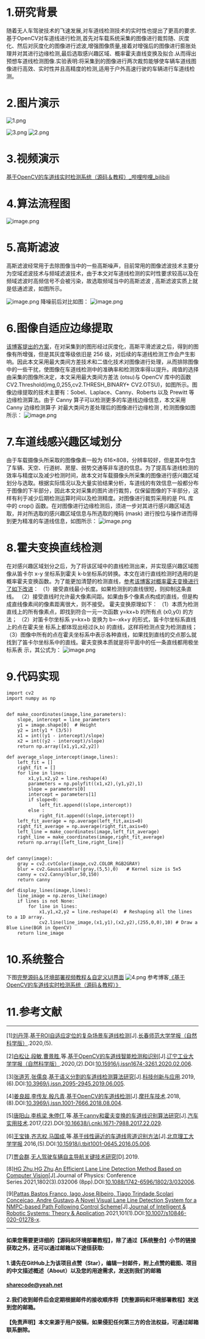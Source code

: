 ﻿# 1.研究背景
随着无人车驾驶技术的飞速发展,对车道线检测技术的实时性也提出了更高的要求.基于OpenCV对车道线进行检测,首先对车载系统采集的图像进行裁剪随、灰度化、然后对灰度化的图像进行滤波,增强图像质量,接着对增强后的图像进行膨胀处理并对其进行边缘检测,最后选取感兴趣区域、概率霍夫直线变换及拟合.从而得出预想车道线检测图像.实验表明:将采集到的图像进行两次裁剪能够使车辆车道线图像进行高效、实时性并且高精度的检测,适用于户外高速行驶的车辆进行车道线检测。

# 2.图片演示
![1.png](4fdb485012fab6f7a6be1361b1449346.png)

![3.png](0e932a36bd1e57c49d907f4a07a31854.png)
![2.png](9464a18c2fdc896699e3a807ee02c02b.png)

# 3.视频演示
[基于OpenCV的车道线实时检测系统（源码＆教程）_哔哩哔哩_bilibili](https://www.bilibili.com/video/BV1ze4y1V7Hn/?vd_source=bc9aec86d164b67a7004b996143742dc)

# 4.算法流程图
![image.png](37ef14c019b00a0736bfa1d71ea9c4f6.png)

# 5.高斯滤波
高斯滤波经常用于去除图像当中的一些高斯噪声，目前常用的图像滤波技术主要分为空域滤波技术与频域滤波技术，由于本文对车道线检测的实时性要求较高以及在频域滤波时高频信号不会被污染，故选取频域当中的高斯滤波 , 高斯滤波实质上就是低通滤波，如图所示。

![image.png](6233f97a4de117f0b2d1d933c59b163f.png)
降噪前后对比如图：
![image.png](4b21c1b1858899e2f76b3627a12dd11b.png)

# 6.图像自适应边缘提取
[该博客提出的方案](https://mbd.pub/o/bread/Y52cl5ly)，在对采集到的图形经过灰度化，高斯平滑滤波之后，得到的图像有所增强，但是其灰度等级依旧是 256 级，对后续的车道线检测工作会产生影响。因此本文采用最大类间方差技术和二值化技术对图像进行处理，从而排除图像中的一些干扰，使图像在车道线检测中的准确率和检测效率得以提升。阈值的选择由采集的图像所决定，本文采用最大类间方差法 (otsu)与 OpenCV 库中的函数 CV2.Threshold(img,0,255,cv2.THRESH_BINARY+ CV2.OTSU)，如图所示。图像边缘提取的技术主要有：Sobel、Laplace、Canny、Roberts 以及 Prewitt 等边缘检测算法。由于 Canny 算子可以检测更多的车道线边缘信息，本文采用 Canny 边缘检测算子 对最大类间方差处理后的图像进行边缘检测 , 检测图像如图所示：
![image.png](8f819ca4c8b755e76cb7e69e6b12c335.png)

# 7.车道线感兴趣区域划分
由于车载摄像头所采取的图像像素一般为 616×808，分辨率较好，但是其中包含了车辆、天空、行道树、房屋、弱势交通等非车道的信息。为了提高车道线检测的效率与精度以及减少检测时间，故本文对车载摄像头所采集的图像进行感兴趣区域划分与选取。根据实际情况以及大量实验结果分析，车道线的有效信息一般都分布于图像的下半部分，因此本文对采集的图片进行裁剪，仅保留图像的下半部分，这样有利于减少后期检测运算时间以及检测精度。对图像进行裁剪采用的是 PIL 库中的 crop() 函数。在对图像进行边缘检测后，须进一步对其进行感兴趣区域选取，并对所选取的感兴趣区域信息与所选取的掩码 (mask) 进行按位与操作进而得到更为精准的车道线信息，如图所示：
![image.png](e68db65b86fb2051a7dd3643113f3d3e.png)

# 8.霍夫变换直线检测
在对感兴趣区域划分之后，为了将该区域中的直线检测出来，并实现感兴趣区域图像从笛卡尔 x-y 坐标系到霍夫 k-b坐标系的转换。本文在进行直线检测时选用的是概率霍夫变换函数。为了能更加清楚的检测直线，[参考该博客对概率霍夫变换进行了如下改进](https://afdian.net/item?plan_id=73baa36c8c0a11edbd8852540025c377)：
（1）接受直线最小长度。如果检测到的直线很短，则抑制这条直线。
（2）接受直线时允许最大像素间距。如果由多个像素点构成的直线，但是构成直线像素间的像素距离很大，则不接受。
霍夫变换原理如下：
（1）本质为检测直线上的所有像素点，即找到符合一元一次函数 y=kx+b 的所有点 (x0,y0) 的方法；
（2）对笛卡尔坐标系 y=kx+b 变换为 b=-xk+y 的形式，笛卡尔坐标系直线上的点在霍夫坐 标系上都体现出经过(k,b) 的直线，这样将检测点变为检测直线；
（3）图像中所有的点在霍夫坐标系中表示各种直线，如果找到直线的交点那么就找到了笛卡尔坐标系中的直线。霍夫变换本质就是将平面中的任一条直线都用极坐标系表
示，其公式为：
![image.png](0f6cf7f11fd597b60b4d77e4e2afe29b.png)

# 9.代码实现
```
import cv2
import numpy as np


def make_coordinates(image,line_parameters):
    slope, intercept = line_parameters
    y1 = image.shape[0]  # Height
    y2 = int(y1 * (3/5))
    x1 = int((y1 - intercept)/slope)
    x2 = int((y2 - intercept)/slope)
    return np.array([x1,y1,x2,y2]) 

def average_slope_intercept(image,lines):
    left_fit = []
    right_fit = []
    for line in lines:
        x1,y1,x2,y2 = line.reshape(4)
        parameters = np.polyfit((x1,x2),(y1,y2),1)
        slope = parameters[0]
        intercept = parameters[1]
        if slope<0:
            left_fit.append((slope,intercept))
        else :
            right_fit.append((slope,intercept))
    left_fit_average = np.average(left_fit,axis=0)
    right_fit_average = np.average(right_fit,axis=0)
    left_line = make_coordinates(image,left_fit_average)
    right_line = make_coordinates(image,right_fit_average)
    return np.array([left_line,right_line])


def canny(image):
    gray = cv2.cvtColor(image,cv2.COLOR_RGB2GRAY)
    blur = cv2.GaussianBlur(gray,(5,5),0)   # Kernel size is 5x5
    canny = cv2.Canny(blur,50,150)
    return canny

def display_lines(image,lines):
    line_image = np.zeros_like(image)
    if lines is not None:
        for line in lines:
            x1,y1,x2,y2 = line.reshape(4)  # Reshaping all the lines to a 1D array.
            cv2.line(line_image,(x1,y1),(x2,y2),(255,0,0),10) # Draw a Blue Line(BGR in OpenCV)
    return line_image
```

# 10.系统整合
下图[完整源码＆环境部署视频教程＆自定义UI界面](https://s.xiaocichang.com/s/32c7d4)
![4.png](9ea7ea706e000f299b5fdd99076eae20.png)
参考博客[《基于OpenCV的车道线实时检测系统（源码＆教程）》](https://mbd.pub/o/qunma/work)

# 11.参考文献
***
[1][刘丹萍](https://s.wanfangdata.com.cn/paper?q=%E4%BD%9C%E8%80%85:%22%E5%88%98%E4%B8%B9%E8%90%8D%22).[基于ROI自适应定位的复杂场景车道线检测](https://d.wanfangdata.com.cn/periodical/ccsfxyxb-z202005012)[J].[长春师范大学学报（自然科学版）](https://sns.wanfangdata.com.cn/perio/ccsfxyxb-z).2020,(5).

[2][白松让](https://s.wanfangdata.com.cn/paper?q=%E4%BD%9C%E8%80%85:%22%E7%99%BD%E6%9D%BE%E8%AE%A9%22),[段敏](https://s.wanfangdata.com.cn/paper?q=%E4%BD%9C%E8%80%85:%22%E6%AE%B5%E6%95%8F%22),[曹景胜](https://s.wanfangdata.com.cn/paper?q=%E4%BD%9C%E8%80%85:%22%E6%9B%B9%E6%99%AF%E8%83%9C%22),等.[基于OpenCV的车道线智能检测和识别](https://d.wanfangdata.com.cn/periodical/lngxyxb202002006)[J].[辽宁工业大学学报（自然科学版）](https://sns.wanfangdata.com.cn/perio/lngxyxb).2020,(2).DOI:[10.15916/j.issn1674-3261.2020.02.006](http://dx.chinadoi.cn/10.15916/j.issn1674-3261.2020.02.006).

[3][张道芳](https://s.wanfangdata.com.cn/paper?q=%E4%BD%9C%E8%80%85:%22%E5%BC%A0%E9%81%93%E8%8A%B3%22),[张儒良](https://s.wanfangdata.com.cn/paper?q=%E4%BD%9C%E8%80%85:%22%E5%BC%A0%E5%84%92%E8%89%AF%22).[基于语义分割的车道线检测算法研究](https://d.wanfangdata.com.cn/periodical/qgsj201906005)[J].[科技创新与应用](https://sns.wanfangdata.com.cn/perio/qgsj).2019,(6).DOI:[10.3969/j.issn.2095-2945.2019.06.005](http://dx.chinadoi.cn/10.3969/j.issn.2095-2945.2019.06.005).

[4][姜良超](https://s.wanfangdata.com.cn/paper?q=%E4%BD%9C%E8%80%85:%22%E5%A7%9C%E8%89%AF%E8%B6%85%22),[李传友](https://s.wanfangdata.com.cn/paper?q=%E4%BD%9C%E8%80%85:%22%E6%9D%8E%E4%BC%A0%E5%8F%8B%22),[殷凡青](https://s.wanfangdata.com.cn/paper?q=%E4%BD%9C%E8%80%85:%22%E6%AE%B7%E5%87%A1%E9%9D%92%22).[基于OpenCV的车道线检测](https://d.wanfangdata.com.cn/periodical/mtcjs201808004)[J].[摩托车技术](https://sns.wanfangdata.com.cn/perio/mtcjs).2018,(8).DOI:[10.3969/j.issn.1001-7666.2018.08.004](http://dx.chinadoi.cn/10.3969/j.issn.1001-7666.2018.08.004).

[5][唐阳山](https://s.wanfangdata.com.cn/paper?q=%E4%BD%9C%E8%80%85:%22%E5%94%90%E9%98%B3%E5%B1%B1%22),[李栋梁](https://s.wanfangdata.com.cn/paper?q=%E4%BD%9C%E8%80%85:%22%E6%9D%8E%E6%A0%8B%E6%A2%81%22),[朱停仃](https://s.wanfangdata.com.cn/paper?q=%E4%BD%9C%E8%80%85:%22%E6%9C%B1%E5%81%9C%E4%BB%83%22),等.[基于canny和霍夫变换的车道线识别算法研究](https://d.wanfangdata.com.cn/periodical/qcsyjs201722031)[J].[汽车实用技术](https://sns.wanfangdata.com.cn/perio/qcsyjs).2017,(22).DOI:[10.16638/j.cnki.1671-7988.2017.22.029](http://dx.chinadoi.cn/10.16638/j.cnki.1671-7988.2017.22.029).

[6][王宝锋](https://s.wanfangdata.com.cn/paper?q=%E4%BD%9C%E8%80%85:%22%E7%8E%8B%E5%AE%9D%E9%94%8B%22),[齐志权](https://s.wanfangdata.com.cn/paper?q=%E4%BD%9C%E8%80%85:%22%E9%BD%90%E5%BF%97%E6%9D%83%22),[马国成](https://s.wanfangdata.com.cn/paper?q=%E4%BD%9C%E8%80%85:%22%E9%A9%AC%E5%9B%BD%E6%88%90%22),等.[基于线性逼近的车道线弯道识别方法](https://d.wanfangdata.com.cn/periodical/bjlgdxxb201605006)[J].[北京理工大学学报](https://sns.wanfangdata.com.cn/perio/bjlgdxxb).2016,(5).DOI:[10.15918/j.tbit1001-0645.2016.05.006](http://dx.chinadoi.cn/10.15918/j.tbit1001-0645.2016.05.006).

[7][贾会群](https://s.wanfangdata.com.cn/paper?q=%E4%BD%9C%E8%80%85:%22%E8%B4%BE%E4%BC%9A%E7%BE%A4%22).[无人驾驶车辆自主导航关键技术研究](https://d.wanfangdata.com.cn/thesis/Y3589721)[D].2019.

[8][HG Zhu](https://s.wanfangdata.com.cn/paper?q=%E4%BD%9C%E8%80%85:%22HG%20Zhu%22),[HG Zhu](https://s.wanfangdata.com.cn/paper?q=%E4%BD%9C%E8%80%85:%22HG%20Zhu%22).[An Efficient Lane Line Detection Method Based on Computer Vision](https://d.wanfangdata.com.cn/periodical/qk3e_000006687832)[J].Journal of Physics: Conference Series.2021,1802(3).032006 (8pp).DOI:[10.1088/1742-6596/1802/3/032006](http://dx.chinadoi.cn/10.1088/1742-6596/1802/3/032006).

[9][Pattas Bastos Franco, Iago Jose](https://s.wanfangdata.com.cn/paper?q=%E4%BD%9C%E8%80%85:%22Pattas%20Bastos%20Franco%2C%20Iago%20Jose%22),[Ribeiro, Tiago Trindade](https://s.wanfangdata.com.cn/paper?q=%E4%BD%9C%E8%80%85:%22Ribeiro%2C%20Tiago%20Trindade%22),[Scolari Conceicao, Andre Gustavo](https://s.wanfangdata.com.cn/paper?q=%E4%BD%9C%E8%80%85:%22Scolari%20Conceicao%2C%20Andre%20Gustavo%22).[A Novel Visual Lane Line Detection System for a NMPC-based Path Following Control Scheme](https://d.wanfangdata.com.cn/periodical/cac89ae70de14df8f3b0d4b65aef60fd)[J].[Journal of Intelligent & Robotic Systems: Theory & Application](https://sns.wanfangdata.com.cn/perio/0921-0296).2021,101(1).DOI:[10.1007/s10846-020-01278-x](http://dx.chinadoi.cn/10.1007/s10846-020-01278-x).


---
#### 如果您需要更详细的【源码和环境部署教程】，除了通过【系统整合】小节的链接获取之外，还可以通过邮箱以下途径获取:
#### 1.请先在GitHub上为该项目点赞（Star），编辑一封邮件，附上点赞的截图、项目的中文描述概述（About）以及您的用途需求，发送到我们的邮箱
#### sharecode@yeah.net
#### 2.我们收到邮件后会定期根据邮件的接收顺序将【完整源码和环境部署教程】发送到您的邮箱。
#### 【免责声明】本文来源于用户投稿，如果侵犯任何第三方的合法权益，可通过邮箱联系删除。